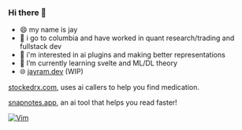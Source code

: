 ### Hi there 👋

- 😄 my name is jay
- 🏫 i go to columbia and have worked in quant research/trading and fullstack dev
- 🔭 i'm interested in ai plugins and making better representations
- 🌱 I’m currently learning svelte and ML/DL theory
- 🌐 [jayram.dev](https://jayram.dev) (WIP)

[stockedrx.com](https://stockedrx.comm/), uses ai callers to help you find medication.

[snapnotes.app](https://snapnotes.app/), an ai tool that helps you read faster!


[![Vim](https://img.shields.io/badge/VIM-%2311AB00.svg?style=for-the-badge&logo=vim&logoColor=white)](https://github.com/Soycid/nvim)
